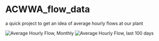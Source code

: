 # ACWWA_flow_data
a quick project to get an idea of average hourly flows at our plant

![Average Hourly Flow, Monthly]([https://github.com/Prmurray/Jeffco_retail_sales/blob/main/final%20graph.png?raw=true](https://github.com/Prmurray/ACWWA_flow_data/blob/main/Hourly%20Flow%20from%20Headworks%20-%20Monthly.png?raw=true))
![Average Hourly Flow, last 100 days]([[https://github.com/Prmurray/Jeffco_retail_sales/blob/main/final%20graph.png?raw=true](https://github.com/Prmurray/ACWWA_flow_data/blob/main/Hourly%20Flow%20from%20Headworks%20-%20Monthly.png?raw=true](https://github.com/Prmurray/ACWWA_flow_data/blob/main/Hourly%20Flow%20from%20Headworks%20-%20Last%20100%20Days.png?raw=true)))
